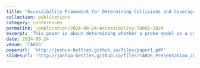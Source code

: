 ```yaml
---
title: "Accessibility Framework for Determining Collisions and Coverage for Radiation Scanning."
collection: publications
category: conferences
permalink: /publication/2024-08-24-Accessibility-TAROS-2024
excerpt: 'This paper is about determining whether a probe model as a convex hull collides with point clouds enabling the analysis of coverage and accessibility. Future work will use this to form a path planner for complete coverage'
date: 2024-08-24
venue: 'TAROS'
paperurl: 'http://joshua-bettles.github.io/files/paper1.pdf'
slidesurl: 'http://joshua-bettles.github.io/files/TAROS_Presentation_2024.pdf'
---
```


